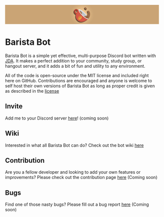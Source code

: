 ![Barista](branding/banner.jpg)

# Barista Bot
Barista Bot is a simple yet effective, multi-purpose Discord bot written with [JDA](https://github.com/DV8FromTheWorld/JDA). It makes a perfect addition to your community, study group, or hangout server, and it adds a bit of fun and utility to any environment.

All of the code is open-source under the MIT license and included right here on GitHub. Contributions are encouraged and anyone is welcome to self host their own versions of Barista Bot as long as proper credit is given as described in the [license](LICENSE)

## Invite
Add me to your Discord server [here](https://discord.com)! (coming soon)

## Wiki
Interested in what all Barista Bot can do? Check out the bot wiki [here](https://github.com/thetechnicalfox/baristabot/wiki)

## Contribution
Are you a fellow developer and looking to add your own features or improvements? Please check out the contribution page [here]() (Coming soon)

## Bugs
Find one of those nasty bugs? Please fill out a bug report [here]() (Coming soon)
